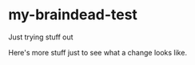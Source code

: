 my-braindead-test
=================

Just trying stuff out

Here's more stuff just to see what a change looks like.
